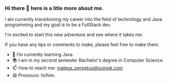 ### Hi there 👋 here is a litle more about me.

I am currently transitioning my career into the field of technology and Java programming and my goal is to be a FullStack dev.

I'm excited to start this new adventure and see where it takes me. 


If you have any tips or comments to make, please feel free to make them.



- 🌱 I’m currently learning Java
- 📚 I am in my second semester Bachelor's degree in Computer Science.
- 📫 How to reach me: mateus_perpetuo@oulook.com
- 😄 Pronouns: hi/him.

